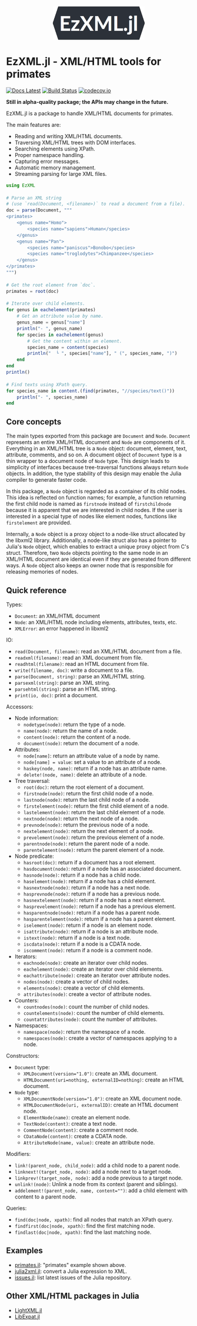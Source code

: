 <p align="center"><img src="/docs/EzXML.jl.png" alt="EzXML.jl Logo" width="250" /></p>

# EzXML.jl - XML/HTML tools for primates

[![Docs Latest][docs-latest-img]][docs-latest-url]
[![Build Status][build-latest-img]][build-latest-url]
[![codecov.io][codecov-img]][codecov-url]

**Still in alpha-quality package; the APIs may change in the future.**

EzXML.jl is a package to handle XML/HTML documents for primates.

The main features are:
* Reading and writing XML/HTML documents.
* Traversing XML/HTML trees with DOM interfaces.
* Searching elements using XPath.
* Proper namespace handling.
* Capturing error messages.
* Automatic memory management.
* Streaming parsing for large XML files.

```julia
using EzXML

# Parse an XML string
# (use `read(Document, <filename>)` to read a document from a file).
doc = parse(Document, """
<primates>
    <genus name="Homo">
        <species name="sapiens">Human</species>
    </genus>
    <genus name="Pan">
        <species name="paniscus">Bonobo</species>
        <species name="troglodytes">Chimpanzee</species>
    </genus>
</primates>
""")

# Get the root element from `doc`.
primates = root(doc)

# Iterate over child elements.
for genus in eachelement(primates)
    # Get an attribute value by name.
    genus_name = genus["name"]
    println("- ", genus_name)
    for species in eachelement(genus)
        # Get the content within an element.
        species_name = content(species)
        println("  └ ", species["name"], " (", species_name, ")")
    end
end
println()

# Find texts using XPath query.
for species_name in content.(find(primates, "//species/text()"))
    println("- ", species_name)
end
```


## Core concepts

The main types exported from this package are `Document` and `Node`.  `Document`
represents an entire XML/HTML document and `Node` are components of it.  Everything
in an XML/HTML tree is a `Node` object: document, element, text, attribute, comments,
and so on. A document object of `Document` type is a thin wrapper to a document
node of `Node` type. This design leads to simplicity of interfaces because
tree-traversal functions always return `Node` objects. In addition, the type
stability of this design may enable the Julia compiler to generate faster code.

In this package, a `Node` object is regarded as a container of its child nodes.
This idea is reflected on function names; for example, a function returning the
first child node is named as `firstnode` instead of `firstchildnode` because
it is apparent that we are interested in child nodes. If the user is interested
in a special type of nodes like element nodes, functions like `firstelement`
are provided.

Internally, a `Node` object is a proxy object to a node-like struct allocated by
the libxml2 library. Additionally, a node-like struct also has a pointer to
Julia's `Node` object, which enables to extract a unique proxy object from C's
struct. Therefore, two `Node` objects pointing to the same node in an XML/HTML
document are identical even if they are generated from different ways. A `Node`
object also keeps an owner node that is responsible for releasing memories of
nodes.


## Quick reference

Types:
* `Document`: an XML/HTML document
* `Node`: an XML/HTML node including elements, attributes, texts, etc.
* `XMLError`: an error happened in libxml2

IO:
* `read(Document, filename)`: read an XML/HTML document from a file.
* `readxml(filename)`: read an XML document from file.
* `readhtml(filename)`: read an HTML document from file.
* `write(filename, doc)`: write a document to a file.
* `parse(Document, string)`: parse an XML/HTML string.
* `parsexml(string)`: parse an XML string.
* `parsehtml(string)`: parse an HTML string.
* `print(io, doc)`: print a document.

Accessors:
* Node information:
    * `nodetype(node)`: return the type of a node.
    * `name(node)`: return the name of a node.
    * `content(node)`: return the content of a node.
    * `document(node)`: return the document of a node.
* Attributes:
    * `node[name]`: return an attribute value of a node by name.
    * `node[name] = value`: set a value to an attribute of a node.
    * `haskey(node, name)`: return if a node has an attribute name.
    * `delete!(node, name)`: delete an attribute of a node.
* Tree traversal:
    * `root(doc)`: return the root element of a document.
    * `firstnode(node)`: return the first child node of a node.
    * `lastnode(node)`: return the last child node of a node.
    * `firstelement(node)`: return the first child element of a node.
    * `lastelement(node)`: return the last child element of a node.
    * `nextnode(node)`: return the next node of a node.
    * `prevnode(node)`: return the previous node of a node.
    * `nextelement(node)`: return the next element of a node.
    * `prevelement(node)`: return the previous element of a node.
    * `parentnode(node)`: return the parent node of a node.
    * `parentelement(node)`: return the parent element of a node.
* Node predicate:
    * `hasroot(doc)`: return if a document has a root element.
    * `hasdocument(node)`: return if a node has an associated document.
    * `hasnode(node)`: return if a node has a child node.
    * `haselement(node)`: return if a node has a child element.
    * `hasnextnode(node)`: return if a node has a next node.
    * `hasprevnode(node)`: return if a node has a previous node.
    * `hasnextelement(node)`: return if a node has a next element.
    * `hasprevelement(node)`: return if a node has a previous element.
    * `hasparentnode(node)`: return if a node has a parent node.
    * `hasparentelement(node)`: return if a node has a parent element.
    * `iselement(node)`: return if a node is an element node.
    * `isattribute(node)`: return if a node is an attribute node.
    * `istext(node)`: return if a node is a text node.
    * `iscdata(node)`: return if a node is a CDATA node.
    * `iscomment(node)`: return if a node is a comment node.
* Iterators:
    * `eachnode(node)`: create an iterator over child nodes.
    * `eachelement(node)`: create an iterator over child elements.
    * `eachattribute(node)`: create an iterator over attribute nodes.
    * `nodes(node)`: create a vector of child nodes.
    * `elements(node)`: create a vector of child elements.
    * `attributes(node)`: create a vector of attribute nodes.
* Counters:
    * `countnodes(node)`: count the number of child nodes.
    * `countelements(node)`: count the number of child elements.
    * `countattributes(node)`: count the number of attributes.
* Namespaces:
    * `namespace(node)`: return the namespace of a node.
    * `namespaces(node)`: create a vector of namespaces applying to a node.

Constructors:
* `Document` type:
    * `XMLDocument(version="1.0")`: create an XML document.
    * `HTMLDocument(uri=nothing, externalID=nothing)`: create an HTML document.
* `Node` type:
    * `XMLDocumentNode(version="1.0")`: create an XML document node.
    * `HTMLDocumentNode(uri, externalID)`: create an HTML document node.
    * `ElementNode(name)`: create an element node.
    * `TextNode(content)`: create a text node.
    * `CommentNode(content)`: create a comment node.
    * `CDataNode(content)`: create a CDATA node.
    * `AttributeNode(name, value)`: create an attribute node.

Modifiers:
* `link!(parent_node, child_node)`: add a child node to a parent node.
* `linknext!(target_node, node)`: add a node next to a target node.
* `linkprev!(target_node, node)`: add a node previous to a target node.
* `unlink!(node)`: Unlink a node from its context (parent and siblings).
* `addelement!(parent_node, name, content="")`: add a child element with content to a parent node.

Queries:
* `find(doc|node, xpath)`: find all nodes that match an XPath query.
* `findfirst(doc|node, xpath)`: find the first matching node.
* `findlast(doc|node, xpath)`: find the last matching node.


## Examples

* [primates.jl](/example/primates.jl): "primates" example shown above.
* [julia2xml.jl](/example/julia2xml.jl): convert a Julia expression to XML.
* [issues.jl](/example/issues.jl): list latest issues of the Julia repository.


## Other XML/HTML packages in Julia

* [LightXML.jl](https://github.com/JuliaIO/LightXML.jl)
* [LibExpat.jl](https://github.com/amitmurthy/LibExpat.jl)


[docs-latest-img]: https://img.shields.io/badge/docs-latest-blue.svg
[docs-latest-url]: https://bicycle1885.github.io/EzXML.jl/latest
[build-latest-img]: https://travis-ci.org/bicycle1885/EzXML.jl.svg?branch=master
[build-latest-url]: https://travis-ci.org/bicycle1885/EzXML.jl
[codecov-img]: http://codecov.io/github/bicycle1885/EzXML.jl/coverage.svg?branch=master
[codecov-url]: http://codecov.io/github/bicycle1885/EzXML.jl?branch=master
